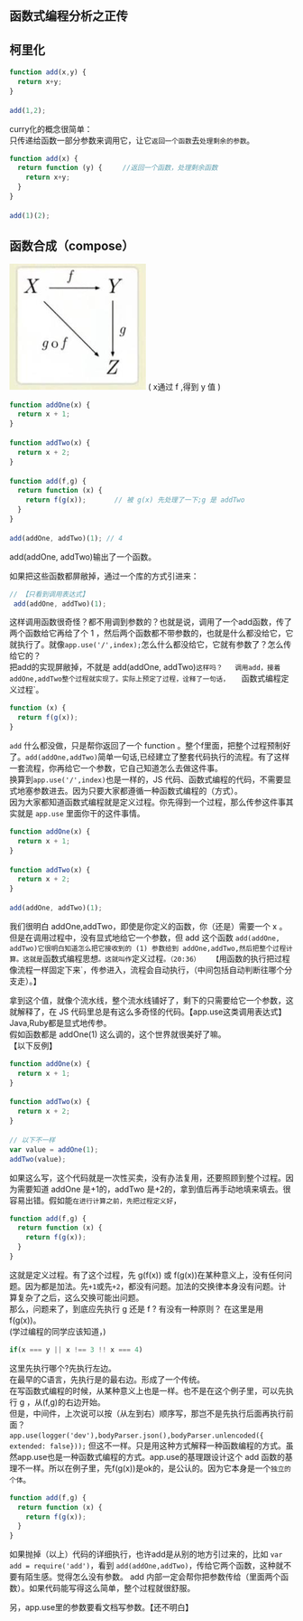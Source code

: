 ## 函数式编程分析之正传

## 柯里化

```javascript
function add(x,y) {
  return x+y;  
}

add(1,2);
```

curry化的概念很简单：  
只传递给函数一部分参数来调用它，让它`返回一个函数`去`处理剩余的参数`。

```javascript
function add(x) {
  return function (y) {     //返回一个函数，处理剩余函数
    return x+y;
  }
}

add(1)(2);
```

## 函数合成（compose）
![functionCompose.jpg](./images/functionCompose.jpg)
( x通过 f ,得到 y 值 )  

```javascript
function addOne(x) {
  return x + 1;
}

function addTwo(x) {
  return x + 2;
}

function add(f,g) {
  return function (x) {
    return f(g(x));       // 被 g(x) 先处理了一下;g 是 addTwo
  }
}

add(addOne, addTwo)(1); // 4
```
add(addOne, addTwo)输出了一个函数。  

如果把这些函数都屏敝掉，通过一个库的方式引进来：
```javascript
// 【只看到调用表达式】
 add(addOne, addTwo)(1);
```
这样调用函数很奇怪？都不用调到参数的？也就是说，调用了一个add函数，传了两个函数给它再给了个 1 ，然后两个函数都不带参数的，也就是什么都没给它，它就执行了。就像`app.use('/',index);`怎么什么都没给它，它就有参数了？怎么传给它的？  
把add的实现屏敝掉，不就是  add(addOne, addTwo)`这样吗？  
调用add，接着addOne,addTwo整个过程就实现了。实际上预定了过程，诠释了一句话，  
`函数式编程定义过程`。  

```javascript
function (x) {
  return f(g(x));
}
```
`add` 什么都没做，只是帮你返回了一个 function 。整个f里面，把整个过程预制好了。`add(addOne,addTwo)`简单一句话,已经建立了整套代码执行的流程。有了这样一套流程，你再给它一个参数，它自己知道怎么去做这件事。  
换算到`app.use('/',index)`也是一样的，JS 代码、函数式编程的代码，不需要显式地塞参数进去。因为只要大家都遵循一种函数式编程的（方式）。  
因为大家都知道函数式编程就是定义过程。你先得到一个过程，那么传参这件事其实就是 `app.use` 里面你干的这件事情。  
```javascript
function addOne(x) {
  return x + 1;
}

function addTwo(x) {
  return x + 2;
}

add(addOne, addTwo)(1);
```
我们很明白 addOne,addTwo，即使是你定义的函数，你（还是）需要一个 x 。但是在调用过程中，没有显式地给它一个参数，但 add 这个函数 `add(addOne, addTwo)它很明白知道怎么把它接收到的 (1) 参数给到 addOne,addTwo,然后把整个过程计算。这就是`函数式编程思想`。这就叫作`定义过程`。（20:36）  
【`用函数的执行把过程像流程一样固定下来`，传参进入，流程会自动执行，（中间包括自动判断往哪个分支走）。】  
  
拿到这个值，就像个流水线，整个流水线铺好了，剩下的只需要给它一个参数，这就解释了，在 JS 代码里总是有这么多奇怪的代码。【app.use这类调用表达式】Java,Ruby都是显式地传参。  
假如函数都是 addOne(1) 这么调的，这个世界就很美好了嘛。  
【以下反例】  
```javascript
function addOne(x) {
  return x + 1;
}

function addTwo(x) {
  return x + 2;
}

// 以下不一样
var value = addOne(1);    
addTwo(value);           
```
如果这么写，这个代码就是一次性买卖，没有办法复用，还要照顾到整个过程。因为需要知道 addOne 是+1的，addTwo 是+2的，拿到值后再手动地填来填去。很容易出错。假如能`在进行计算之前，先把过程定义好`，
```javascript
function add(f,g) {
  return function (x) {
    return f(g(x));       
  }
}
```
这就是定义过程。有了这个过程，先 g(f(x)) 或 f(g(x))在某种意义上，没有任何问题。因为都是加法。先`+1`或先`+2`，都没有问题。加法的交换律本身没有问题。计算复杂了之后，这么交换可能出问题。  
那么，问题来了，到底应先执行 g 还是 f ? 有没有一种原则？ 在这里是用 f(g(x))。  
(学过编程的同学应该知道，)  
```javascript
if(x === y || x !== 3 !! x === 4)
```
这里先执行哪个?先执行左边。  
在最早的C语言，先执行是的最右边。形成了一个传统。  
在写函数式编程的时候，从某种意义上也是一样。也不是在这个例子里，可以先执行 g ，从(f,g)的右边开始。  
但是，中间件，上次说可以按（从左到右）顺序写，那岂不是先执行后面再执行前面？  
`app.use(logger('dev'),bodyParser.json(),bodyParser.unlencoded({ extended: false}));`
但这不一样。只是用这种方式解释一种函数编程的方式。虽然app.use也是一种函数式编程的方式。app.use的基理跟设计这个 add 函数的基理不一样。所以在例子里，先f(g(x))是ok的，是公认的。因为它本身是一个`独立的个体`。  

```javascript
function add(f,g) {
  return function (x) {
    return f(g(x));       
  }
}
```

如果抛掉（以上）代码的详细执行，也许add是从别的地方引过来的，比如 `var add = require('add')`，看到 `add(addOne,addTwo)`，传给它两个函数，这种就不要有陌生感。觉得怎么没有参数。 add 内部一定会帮你把参数传给（里面两个函数）。如果代码能写得这么简单，整个过程就很舒服。  

另，app.use里的参数要看文档写参数。【还不明白】